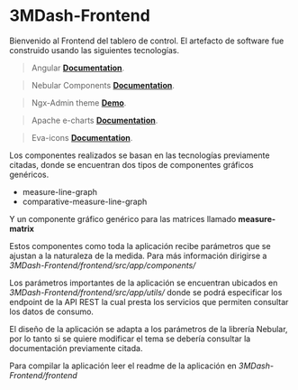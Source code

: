 # 3MDash-Frontend

Bienvenido al Frontend del tablero de control. El artefacto de software fue construido usando las siguientes tecnologías.

> Angular **[Documentation](https://angular.io/docs)**.

> Nebular Components **[Documentation](https://akveo.github.io/nebular/docs/getting-started/what-is-nebular#what-is-nebular)**.

> Ngx-Admin theme **[Demo](https://www.akveo.com/ngx-admin/themes)**.

> Apache e-charts **[Documentation](https://echarts.apache.org/examples/en/index.html)**.

> Eva-icons **[Documentation](https://akveo.github.io/eva-icons/#/?searchKey=activ&type=outline)**.

Los componentes realizados se basan en las tecnologías previamente citadas, donde se encuentran dos tipos de componentes gráficos genéricos.

* measure-line-graph
* comparative-measure-line-graph

Y un componente gráfico genérico para las matrices llamado **measure-matrix**

Estos componentes como toda la aplicación recibe parámetros que se ajustan a la naturaleza de la medida. Para más información dirigirse a *3MDash-Frontend/frontend/src/app/components/*

Los parámetros importantes de la aplicación se encuentran ubicados en *3MDash-Frontend/frontend/src/app/utils/* donde se podrá especificar los endpoint de la API REST la cual presta los servicios que permiten consultar los datos de consumo.

El diseño de la aplicación se adapta a los parámetros de la librería Nebular, por lo tanto si se quiere modificar el tema se debería consultar la documentación previamente citada.

Para compilar la aplicación leer el readme de la aplicación en *3MDash-Frontend/frontend*
